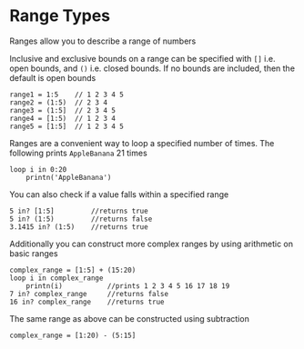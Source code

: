 # Range Types

Ranges allow you to describe a range of numbers

Inclusive and exclusive bounds on a range can be specified with `[]` i.e. open bounds, and `()` i.e. closed bounds. If no bounds are included, then the default is open bounds

```dewy
range1 = 1:5    // 1 2 3 4 5
range2 = (1:5)  // 2 3 4
range3 = (1:5]  // 2 3 4 5
range4 = [1:5)  // 1 2 3 4
range5 = [1:5]  // 1 2 3 4 5
```

Ranges are a convenient way to loop a specified number of times. The following prints `AppleBanana` 21 times

```dewy
loop i in 0:20
    printn('AppleBanana')
```

You can also check if a value falls within a specified range

```dewy
5 in? [1:5]         //returns true
5 in? (1:5)         //returns false
3.1415 in? (1:5)    //returns true 
```

Additionally you can construct more complex ranges by using arithmetic on basic ranges

```dewy
complex_range = [1:5] + (15:20)
loop i in complex_range
    printn(i)           //prints 1 2 3 4 5 16 17 18 19
7 in? complex_range     //returns false
16 in? complex_range    //returns true
```

The same range as above can be constructed using subtraction

```dewy
complex_range = [1:20) - (5:15]
```
